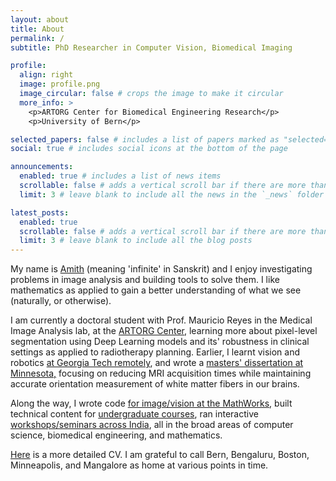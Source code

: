```yaml
---
layout: about
title: About
permalink: /
subtitle: PhD Researcher in Computer Vision, Biomedical Imaging

profile:
  align: right
  image: profile.png
  image_circular: false # crops the image to make it circular
  more_info: >
    <p>ARTORG Center for Biomedical Engineering Research</p>
    <p>University of Bern</p>

selected_papers: false # includes a list of papers marked as "selected={true}"
social: true # includes social icons at the bottom of the page

announcements:
  enabled: true # includes a list of news items
  scrollable: false # adds a vertical scroll bar if there are more than 3 news items
  limit: 3 # leave blank to include all the news in the `_news` folder

latest_posts:
  enabled: true
  scrollable: false # adds a vertical scroll bar if there are more than 3 new posts items
  limit: 3 # leave blank to include all the blog posts
---
```


My name is [Amith](https://en.wikipedia.org/wiki/Amit) (meaning 'infinite' in Sanskrit) and I enjoy investigating problems in image analysis and building tools to solve them. I like mathematics as applied to gain a better understanding of what we see (naturally, or otherwise).

I am currently a doctoral student with Prof. Mauricio Reyes in the Medical Image Analysis lab, at the [ARTORG Center](https://www.artorg.unibe.ch), learning more about pixel-level segmentation using Deep Learning models and its' robustness in clinical settings as applied to radiotherapy planning. Earlier, I learnt vision and robotics [at Georgia Tech remotely](https://omscs.gatech.edu), and wrote a [masters' dissertation at Minnesota,](https://github.com/amithjkamath/CSAODFcode) focusing on reducing MRI acquisition times while maintaining accurate orientation measurement of white matter fibers in our brains.

Along the way, I wrote code [for image/vision at the MathWorks](https://www.mathworks.com/products/computer-vision.html), built technical content for [undergraduate courses](https://github.com/MathWorks-Teaching-Resources), ran interactive [workshops/seminars across India](https://youtube.com/playlist?list=PLo8azKzU7Iq8IHJ5PW8DAk-yaO8i4lBP_), all in the broad areas of computer science, biomedical engineering, and mathematics. 

[Here](../assets/pdf/amithjkamath_cv.pdf) is a more detailed CV. I am grateful to call Bern, Bengaluru, Boston, Minneapolis, and Mangalore as home at various points in time.